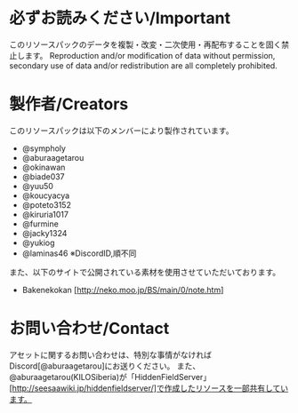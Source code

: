 # 必ずお読みください/Important
このリソースパックのデータを複製・改変・二次使用・再配布することを固く禁止します。
Reproduction and/or modification of data without permission, secondary use of data and/or redistribution are all completely prohibited. 

# 製作者/Creators
このリソースパックは以下のメンバーにより製作されています。
- @sympholy
- @aburaagetarou
- @okinawan
- @biade037
- @yuu50
- @koucyacya
- @poteto3152
- @kiruria1017
- @furmine
- @jacky1324
- @yukiog
- @laminas46
※DiscordID,順不同

また、以下のサイトで公開されている素材を使用させていただいております。
- Bakenekokan [http://neko.moo.jp/BS/main/0/note.htm]

# お問い合わせ/Contact
アセットに関するお問い合わせは、特別な事情がなければDiscord[@aburaagetarou]にお送りください。
また、@aburaagetarou(KILOSiberia)が「HiddenFieldServer」[http://seesaawiki.jp/hiddenfieldserver/]で作成したリソースを一部共有しています。
